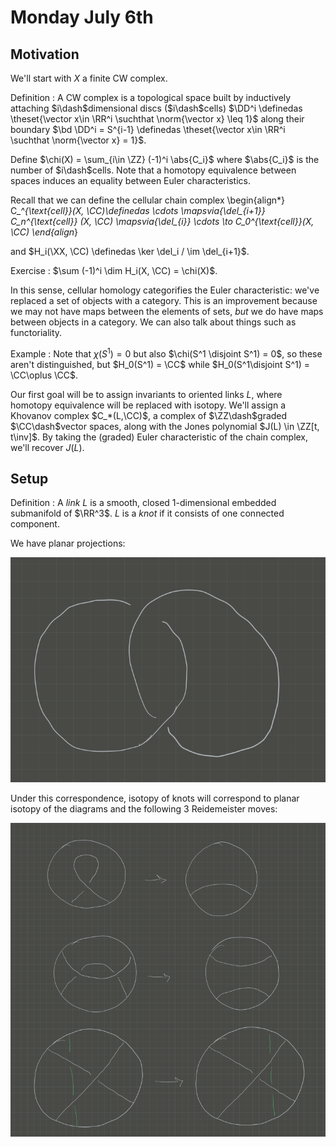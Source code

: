 # Monday July 6th

## Motivation

We'll start with $X$ a finite CW complex.

Definition
: A CW complex is a topological space built by inductively attaching $i\dash$dimensional discs ($i\dash$cells) $\DD^i \definedas \theset{\vector x\in \RR^i \suchthat \norm{\vector x} \leq 1}$ along their boundary $\bd \DD^i = S^{i-1} \definedas \theset{\vector x\in \RR^i \suchthat \norm{\vector x} = 1}$.

Define $\chi(X) = \sum_{i\in \ZZ} (-1)^i \abs{C_i}$ where $\abs{C_i}$ is the number of $i\dash$cells.
Note that a homotopy equivalence between spaces induces an equality between Euler characteristics.

Recall that we can define the cellular chain complex
\begin{align*}
C_*^{\text{cell}}(X, \CC)\definedas \cdots \mapsvia{\del_{i+1}} C_n^{\text{cell}} (X, \CC) \mapsvia{\del_{i}} \cdots \to C_0^{\text{cell}}(X, \CC)
\end{align*}

and $H_i(\XX, \CC) \definedas \ker \del_i / \im \del_{i+1}$.

Exercise
: $\sum (-1)^i \dim H_i(X, \CC) = \chi(X)$.

In this sense, cellular homology categorifies the Euler characteristic: we've replaced a set of objects with a category.
This is an improvement because we may not have maps between the elements of sets, *but* we do have maps between objects in a category.
We can also talk about things such as functoriality.

Example
: Note that $\chi(S^1) = 0$ but also $\chi(S^1 \disjoint S^1) = 0$, so these aren't distinguished, but $H_0(S^1) = \CC$ while $H_0(S^1\disjoint S^1) = \CC\oplus \CC$.

Our first goal will be to assign invariants to oriented links $L$, where homotopy equivalence will be replaced with isotopy.
We'll assign a Khovanov complex $C_*(L,\CC)$, a complex of $\ZZ\dash$graded $\CC\dash$vector spaces, along with the Jones polynomial $J(L) \in \ZZ[t, t\inv]$.
By taking the (graded) Euler characteristic of the chain complex, we'll recover $J(L)$.

## Setup

Definition
: A *link* $L$ is a smooth, closed 1-dimensional embedded submanifold of $\RR^3$. 
$L$ is a *knot* if it consists of one connected component.

We have planar projections:

![Example: Trefoil](figures/image_2020-07-06-11-30-13.png)

Under this correspondence, isotopy of knots will correspond to planar isotopy of the diagrams and the following 3 Reidemeister moves:

![](figures/image_2020-07-06-11-31-38.png)

